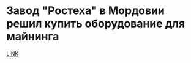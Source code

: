 # Завод "Ростеха" в Мордовии решил купить оборудование для майнинга



[LINK](https://varlamov.ru/2837368.html)